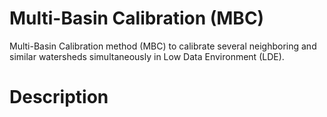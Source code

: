 # Multi-Basin Calibration (MBC)
Multi-Basin Calibration method (MBC) to calibrate several neighboring and similar watersheds simultaneously in Low Data Environment (LDE).


# Description
